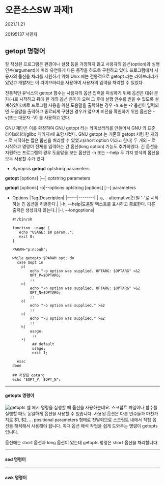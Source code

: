 # 오픈소스SW 과제1
2021.11.21

20195137 서민지

## getopt 명령어
잘 작성된 프로그램은 환경이나 설정 등을 가정하지 않고 사용자의 옵션(option)과 실행 인수(argument)에 따라 유연하게 다른 동작을 하도록 구현하고 있다. 프로그램에서 사용자의 옵션을 처리를 지원하기 위해 Unix 에는 전통적으로 getopt 라는 라이브러리가 있었고 개발자는 이 라이브러리를 사용하여 사용자의 입력을 처리할 수 있었다.

전통적인 유닉스의 getopt 함수는 사용자의 옵션 입력을 파싱하기 위해 옵션은 대쉬 문자(-)로 시작하고 뒤에 한 개의 옵션 문자가 오며 그 후에 실행 인수를 받을 수 있도록 설계하였다.예로 프로그램 사용을 위한 도움말을 출력하는 경우 -h 또는 -? 옵션이 입력되면 도움말을 출력하고 종료되게 구현한 경우가 많으며 버전을 확인하기 위한 옵션은 -v(또는 대문자 -V) 를 사용하고 있다.

GNU 재단은 이를 확장하여 GNU getopt 라는 라이브러리를 만들어서 GNU 의 표준 라이브러리(glibc 패키지)에 포함시켰다. GNU getopt 는 기존의 getopt 처럼 한 개의 - 로 시작하는 짧은 옵션을 처리할 수 있었고(short option 이라고 한다) 두 개의 - 로 시작하고 명령어 전체를 입력하는 긴 옵션(long option) 기능도 추가하였다. 긴 옵션을 지원하는 프로그램의 경우 도움말을 보는 옵션인 -h 또는 --help 두 가지 방식의 옵션을 모두 사용할 수가 있다.

* Synopsis
**getopt** optstring parameters

**getopt** [options] [--] optstring parameters

**getopt** [options] -o|--options optstring [options] [--] parameters

* Options
|Tag|Description|
|-----|--------|
|-a, --alternative|단일 '-'로 시작하는 긴 옵션을 허용한다.|
|-h, --help|도움말 텍스트를 표시하고 종료한다. 다른 출력은 생성되지 않는다.|
|-l, --longoptions|

  ```
  #!/bin/sh

  function  usage {
     echo "USAGE: $0 param..";
     exit 0;
  }

  PARAM="p:n:ouh";

  while getopts $PARAM opt; do
    case $opt in
      p)
          echo "-p option was supplied. OPTARG: $OPTARG" >&2
          OPT_P=$OPTARG;
          ;;
      n)
          echo "-n option was supplied. OPTARG: $OPTARG" >&2
          OPT_N=$OPTARG;
          ;;
      o)
          echo "-o option was supplied." >&2
          ;;
      u)
          echo "-u option was supplied." >&2
          ;;
      h)
          usage;
           ;;
      *)
           ## default
           usage;
           exit 1;

    esac
  done

  ## 저장된 optarg
  echo "$OPT_P, $OPT_N";
  ```

---
#### getopts 명령어
![getopts](https://user-images.githubusercontent.com/94420917/142726714-39ac6bf2-6ead-4339-9ecb-652ca7447792.png)
쉘 에서 명령을 실행할 때 옵션을 사용하는데요. 스크립트 파일이나 함수를 실행할 때도 동일하게 옵션을 사용할 수 있습니다. 사용된 옵션은 다른 인수들과 마찬가지로 $1, $2, ... positional parameters 형태로 전달되므로 스크립트 내에서 직접 옵션을 해석해서 사용해야 됩니다. 이때 옵션 해석 작업을 쉽게 도와주는 명령이 getopts 입니다.

옵션에는 short 옵션과 long 옵션이 있는데 getopts 명령은 short 옵션을 처리합니다.

---
#### sed 명령어

--- 
#### awk 명령어
